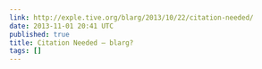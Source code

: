 ```yaml
---
link: http://exple.tive.org/blarg/2013/10/22/citation-needed/
date: 2013-11-01 20:41 UTC
published: true
title: Citation Needed – blarg?
tags: []
---
```



